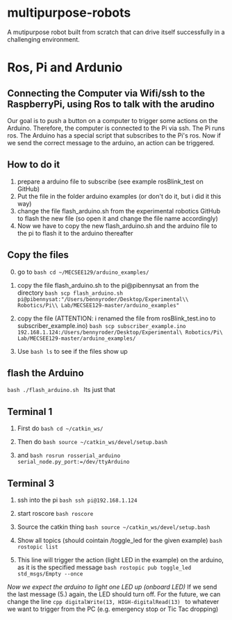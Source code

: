 # multipurpose-robots
A mutipurpose robot built from scratch that can drive itself successfully in a challenging environment.

# Ros, Pi and Ardunio
## Connecting the Computer via Wifi/ssh to the RaspberryPi, using Ros to talk with the arudino
Our goal is to push a button on a computer to trigger some actions on the Arduino.
Therefore, the computer is connected to the Pi via ssh. The Pi runs ros. The Arduino has a special script that subscribes to the Pi's ros. Now if we send the correct message to the arduino, an
action can be triggered.

## How to do it
1. prepare a arduino file to subscribe (see example rosBlink_test on GitHub)
2. Put the file in the folder arduino examples (or don't do it, but i did it this way)
3. change the file flash_arduino.sh from the experimental robotics GitHub to flash the new file
(so open it and change the file name accordingly)
4. Now we have to copy the new flash_arduino.sh and the arduino file to the pi to flash it to the arduino thereafter

## Copy the files
0. go to
``bash
cd ~/MECSEE129/arduino_examples/
``

1. copy the file flash_arduino.sh to the pi@pibennysat an from the directory
``bash
scp flash_arduino.sh pi@pibennysat:"/Users/bennyroder/Desktop/Experimental\\ Robotics/Pi\\ Lab/MECSEE129-master/arduino_examples"
``

2. copy the file (ATTENTION: i renamed the file from rosBlink_test.ino to subscriber_example.ino)
``bash
scp subscriber_example.ino 192.168.1.124:/Users/bennyroder/Desktop/Experimental\ Robotics/Pi\ Lab/MECSEE129-master/arduino_examples/
``

3. Use
``bash
ls``
to see if the files show up

## flash the Arduino
``bash
./flash_arduino.sh
``
Its just that


## Terminal 1
1. First do
``bash
cd ~/catkin_ws/
``

2. Then do
``bash
source ~/catkin_ws/devel/setup.bash
``

3. and
``bash
rosrun rosserial_arduino serial_node.py_port:=/dev/ttyArduino
``

## Terminal 3
1. ssh into the pi
``bash
ssh pi@192.168.1.124
``

2. start roscore
``bash
roscore
``

3. Source the catkin thing
``bash
source ~/catkin_ws/devel/setup.bash
``

4. Show all topics (should cointain /toggle_led for the given example)
``bash
rostopic list
``

5. This line will trigger the action (light LED in the example) on the arduino, as it is the specified message
``bash
rostopic pub toggle_led std_msgs/Empty --once
``

_Now we expect the arduino to light one LED up (onboard LED)_
If we send the last message (5.) again, the LED should turn off.
For the future, we can change the line
``cpp
digitalWrite(13, HIGH-digitalRead(13)
``
to whatever we want to trigger from the PC (e.g. emergency stop or Tic Tac dropping)
